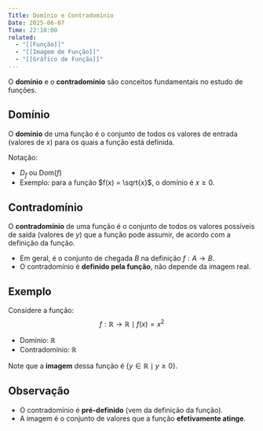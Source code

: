 ```yaml
---
Title: Domínio e Contradomínio
Date: 2025-06-07
Time: 22:10:00
related:
  - "[[Função]]"
  - "[[Imagem de Função]]"
  - "[[Gráfico de Função]]"
---
```


O **domínio** e o **contradomínio** são conceitos fundamentais no estudo de funções.

## Domínio

O **domínio** de uma função é o conjunto de todos os valores de entrada (valores de $x$) para os quais a função está definida.

Notação:
- $D_f$ ou $\mathrm{Dom}(f)$
- Exemplo: para a função $f(x) = \sqrt{x}$, o domínio é $x \geq 0$.

## Contradomínio

O **contradomínio** de uma função é o conjunto de todos os valores possíveis de saída (valores de $y$) que a função pode assumir, de acordo com a definição da função.

- Em geral, é o conjunto de chegada $B$ na definição $f: A \to B$.
- O contradomínio é **definido pela função**, não depende da imagem real.

## Exemplo

Considere a função:
$$
f: \mathbb{R} \to \mathbb{R} \mid
f(x) = x^2
$$

- Domínio: $\mathbb{R}$
- Contradomínio: $\mathbb{R}$

Note que a **imagem** dessa função é $\{y \in \mathbb{R} \mid y \geq 0\}$.

## Observação

- O contradomínio é **pré-definido** (vem da definição da função).
- A imagem é o conjunto de valores que a função **efetivamente atinge**.
